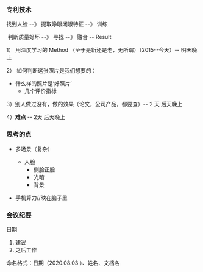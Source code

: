 ### 专利技术

找到人脸 --》 提取睁眼闭眼特征 --》 训练

​			 判断质量好坏 --》 寻找 --》 融合 -- Result



1） 用深度学习的 Method （至于是新还是老，无所谓）（2015--今天）-- 明天晚上

2） 如何判断这张照片是我们想要的：

+ 什么样的照片是‘好照片’
  + 几个评价指标

3）别人做过没有，做的效果（论文，公司产品，都要查）-- 2 天 后天晚上 

4）**难点**   -- 2天 后天晚上

### 思考的点

+ 多场景（复杂）
  + 人脸
    + 侧脸正脸
    + 光暗
    + 背景

+ 手机算力//映在脑子里

### 会议纪要

日期

1. 建议
2. 之后工作

命名格式：日期（2020.08.03 ）、姓名、文档名
